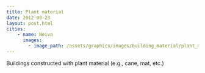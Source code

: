```yaml
---
title: Plant material
date: 2012-08-23
layout: post.html
cities:
    - name: Neiva
      images:
        - image_path: /assets/graphics/images/building_material/plant_material/plant_neiva_01.png
---
```

Buildings constructed with plant material (e.g., cane, mat, etc.)

